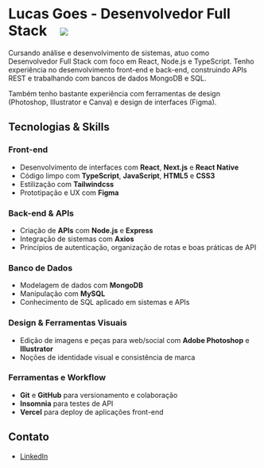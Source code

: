 # Lucas Goes - Desenvolvedor Full Stack &nbsp;&nbsp;&nbsp;<img src="https://visitor-badge.laobi.icu/badge?page_id=lukegoes&" />

Cursando análise e desenvolvimento de sistemas, atuo como Desenvolvedor Full Stack com foco em React, Node.js e TypeScript. Tenho experiência no desenvolvimento front-end e back-end, construindo APIs REST e trabalhando com bancos de dados MongoDB e SQL.

Também tenho bastante experiência com ferramentas de design (Photoshop, Illustrator e Canva) e design de interfaces (Figma).

## Tecnologias & Skills
### Front-end
- Desenvolvimento de interfaces com **React**, **Next.js** e **React Native**
- Código limpo com **TypeScript**, **JavaScript**, **HTML5** e **CSS3**
- Estilização com **Tailwindcss**
- Prototipação e UX com **Figma**

### Back-end & APIs
- Criação de **APIs** com **Node.js** e **Express**
- Integração de sistemas com **Axios**
- Princípios de autenticação, organização de rotas e boas práticas de API

### Banco de Dados
- Modelagem de dados com **MongoDB**
- Manipulação com **MySQL**
- Conhecimento de SQL aplicado em sistemas e APIs

### Design & Ferramentas Visuais
- Edição de imagens e peças para web/social com **Adobe Photoshop** e **Illustrator**
- Noções de identidade visual e consistência de marca

### Ferramentas e Workflow
- **Git** e **GitHub** para versionamento e colaboração
- **Insomnia** para testes de API
- **Vercel** para deploy de aplicações front-end

## Contato
- [LinkedIn](https://www.linkedin.com/in/lukgoes/)
